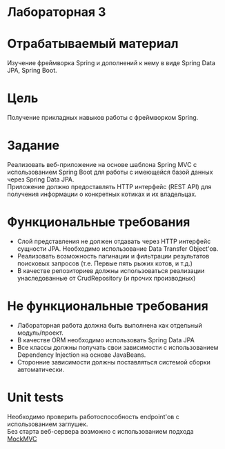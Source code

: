 # Лабораторная 3

# Отрабатываемый материал

Изучение фреймворка Spring и дополнений к нему в виде Spring Data JPA, Spring Boot.

# Цель

Получение прикладных навыков работы c фреймворком Spring.

# Задание

Реализовать веб-приложение на основе шаблона Spring MVC с использованием Spring Boot для работы с имеющейся базой данных через Spring Data JPA.  
Приложение должно предоставлять HTTP интерфейс (REST API) для получения информации о конкретных котиках и их владельцах.  

# Функциональные требования

- Слой представления не должен отдавать через HTTP интерфейс сущности JPA. Необходимо использование Data Transfer Object'ов.
- Реализовать возможность пагинации и фильтрации результатов поисковых запросов (т.е. Первые пять рыжих котов, и т.д.)
- В качестве репозиториев должны использоваться реализации унаследованные от CrudRepository (и прочих производных)

# Не функциональные требования

- Лабораторная работа должна быть выполнена как отдельный модуль/проект.
- В качестве ORM необходимо использовать Spring Data JPA
- Все классы должны получать свои зависимости с использованием Dependency Injection на основе JavaBeans.
- Сторонние зависимости должны поставляться системой сборки автоматически.
 
# Unit tests

Необходимо проверить работоспособность endpoint'ов с использованием заглушек.  
Без старта веб-сервера возможно с использованием подхода [MockMVC](https://habr.com/ru/companies/otus/articles/746414/)

